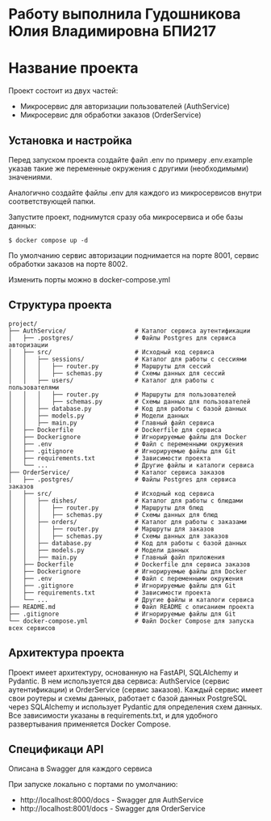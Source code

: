 # Работу выполнила Гудошникова Юлия Владимировна БПИ217
# Название проекта

Проект состоит из двух частей: 
- Микросервис для авторизации пользователей (AuthService)
- Микросервис для обработки заказов (OrderService)

## Установка и настройка

Перед запуском проекта создайте файл .env по примеру .env.example указав такие же переменные окружения с другими (необходимыми) значениями.

Аналогично создайте файлы .env для каждого из микросервисов внутри соответствующей папки.


Запустите проект, поднимутся сразу оба микросервиса и обе базы данных:
```shell
$ docker compose up -d
```

По умолчанию сервис авторизации поднимается на порте 8001, сервис обработки заказов на порте 8002.

Изменить порты можно в docker-compose.yml

## Структура проекта
```
project/
├── AuthService/                   # Каталог сервиса аутентификации
│   ├── .postgres/                 # Файлы Postgres для сервиса авторизации
│   ├── src/                       # Исходный код сервиса
│   │   ├── sessions/              # Каталог для работы с сессиями
│   │   │   ├── router.py          # Маршруты для сессий
│   │   │   ├── schemas.py         # Схемы данных для сессий
│   │   ├── users/                 # Каталог для работы с пользователями
│   │   │   ├── router.py          # Маршруты для пользователей
│   │   │   ├── schemas.py         # Схемы данных для пользователей
│   │   ├── database.py            # Код для работы с базой данных
│   │   ├── models.py              # Модели данных
│   │   ├── main.py                # Главный файл сервиса
│   ├── Dockerfile                 # Dockerfile для сервиса
│   ├── Dockerignore               # Игнорируемые файлы для Docker
│   ├── .env                       # Файл с переменными окружения
│   ├── .gitignore                 # Игнорируемые файлы для Git
│   ├── requirements.txt           # Зависимости проекта
│   └── ...                        # Другие файлы и каталоги сервиса
├── OrderService/                  # Каталог сервиса заказов
│   ├── .postgres/                 # Файлы Postgres для сервиса заказов
│   ├── src/                       # Исходный код сервиса
│   │   ├── dishes/                # Каталог для работы с блюдами
│   │   │   ├── router.py          # Маршруты для блюд
│   │   │   ├── schemas.py         # Схемы данных для блюд
│   │   ├── orders/                # Каталог для работы с заказами
│   │   │   ├── router.py          # Маршруты для заказов
│   │   │   ├── schemas.py         # Схемы данных для заказов
│   │   ├── database.py            # Код для работы с базой данных
│   │   ├── models.py              # Модели данных
│   │   ├── main.py                # Главный файл приложения
│   ├── Dockerfile                 # Dockerfile для сервиса заказов
│   ├── Dockerignore               # Игнорируемые файлы для Docker
│   ├── .env                       # Файл с переменными окружения
│   ├── .gitignore                 # Игнорируемые файлы для Git
│   ├── requirements.txt           # Зависимости проекта
│   └── ...                        # Другие файлы и каталоги сервиса
├── README.md                      # Файл README с описанием проекта
├── .gitignore                     # Игнорируемые файлы для Git
└── docker-compose.yml             # Файл Docker Compose для запуска всех сервисов
```

## Архитектура проекта

Проект имеет архитектуру, основанную на FastAPI, SQLAlchemy и Pydantic. В нем используется два сервиса: AuthService (сервис аутентификации) и OrderService (сервис заказов). Каждый сервис имеет свои роутеры и схемы данных, работает с базой данных PostgreSQL через SQLAlchemy и использует Pydantic для определения схем данных. Все зависимости указаны в requirements.txt, и для удобного развертывания применяется Docker Compose.

## Спецификаци API
Описана в Swagger для каждого сервиса

При запуске локально с портами по умолчанию:
- http://localhost:8000/docs - Swagger для AuthService
- http://localhost:8001/docs - Swagger для OrderService